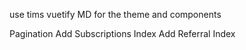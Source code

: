 use tims vuetify MD for the theme and components

Pagination
Add Subscriptions Index
Add Referral Index
